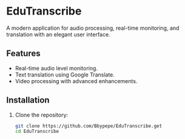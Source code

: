 # EduTranscribe

A modern application for audio processing, real-time monitoring, and translation with an elegant user interface.

## Features
- Real-time audio level monitoring.
- Text translation using Google Translate.
- Video processing with advanced enhancements.

## Installation
1. Clone the repository:
   ```bash
   git clone https://github.com/Bbypepe/EduTranscribe.get
   cd EduTranscribe
